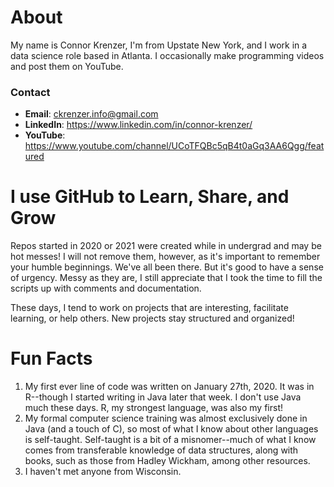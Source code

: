 # About
My name is Connor Krenzer, I'm from Upstate New York, and I work in a data science role based in Atlanta. I occasionally make programming videos and post them on YouTube.

### Contact
- **Email**: ckrenzer.info@gmail.com
- **LinkedIn**: https://www.linkedin.com/in/connor-krenzer/
- **YouTube**: https://www.youtube.com/channel/UCoTFQBc5qB4t0aGq3AA6Qgg/featured


# I use GitHub to Learn, Share, and Grow
Repos started in 2020 or 2021 were created while in undergrad and may be hot messes! I will not remove them, however, as it's important to remember your humble beginnings. We've all been there. But it's good to have a sense of urgency. Messy as they are, I still appreciate that I took the time to fill the scripts up with comments and documentation.

These days, I tend to work on projects that are interesting, facilitate learning, or help others. New projects stay structured and organized!


# Fun Facts
1. My first ever line of code was written on January 27th, 2020. It was in R--though I started writing in Java later that week. I don't use Java much these days. R, my strongest language, was also my first!
1. My formal computer science training was almost exclusively done in Java (and a touch of C), so most of what I know about other languages is self-taught. Self-taught is a bit of a misnomer--much of what I know comes from transferable knowledge of data structures, along with books, such as those from Hadley Wickham, among other resources.
1. I haven't met anyone from Wisconsin.
